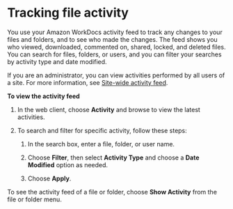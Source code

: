 # Tracking file activity<a name="activity_feed"></a>

You use your Amazon WorkDocs activity feed to track any changes to your files and folders, and to see who made the changes\. The feed shows you who viewed, downloaded, commented on, shared, locked, and deleted files\. You can search for files, folders, or users, and you can filter your searches by activity type and date modified\.

If you are an administrator, you can view activities performed by all users of a site\. For more information, see [Site\-wide activity feed](https://docs.aws.amazon.com/workdocs/latest/adminguide/site-activity.html)\.

**To view the activity feed**

1. In the web client, choose **Activity** and browse to view the latest activities\.

1. To search and filter for specific activity, follow these steps:

   1. In the search box, enter a file, folder, or user name\.

   1. Choose **Filter**, then select **Activity Type** and choose a **Date Modified** option as needed\.

   1. Choose **Apply**\.

To see the activity feed of a file or folder, choose **Show Activity** from the file or folder menu\.